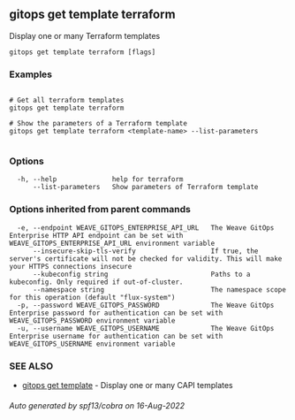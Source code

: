 ## gitops get template terraform

Display one or many Terraform templates

```
gitops get template terraform [flags]
```

### Examples

```

# Get all terraform templates
gitops get template terraform

# Show the parameters of a Terraform template
gitops get template terraform <template-name> --list-parameters
		
```

### Options

```
  -h, --help              help for terraform
      --list-parameters   Show parameters of Terraform template
```

### Options inherited from parent commands

```
  -e, --endpoint WEAVE_GITOPS_ENTERPRISE_API_URL   The Weave GitOps Enterprise HTTP API endpoint can be set with WEAVE_GITOPS_ENTERPRISE_API_URL environment variable
      --insecure-skip-tls-verify                   If true, the server's certificate will not be checked for validity. This will make your HTTPS connections insecure
      --kubeconfig string                          Paths to a kubeconfig. Only required if out-of-cluster.
      --namespace string                           The namespace scope for this operation (default "flux-system")
  -p, --password WEAVE_GITOPS_PASSWORD             The Weave GitOps Enterprise password for authentication can be set with WEAVE_GITOPS_PASSWORD environment variable
  -u, --username WEAVE_GITOPS_USERNAME             The Weave GitOps Enterprise username for authentication can be set with WEAVE_GITOPS_USERNAME environment variable
```

### SEE ALSO

* [gitops get template](gitops_get_template.md)	 - Display one or many CAPI templates

###### Auto generated by spf13/cobra on 16-Aug-2022
